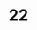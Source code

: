 ---
basin: 'No'
cudn: true
floor: First
grade: 4
images: []
living_room: 'No'
location: East Court
name: '22'
network: Wired and Wireless
title: '22'
---